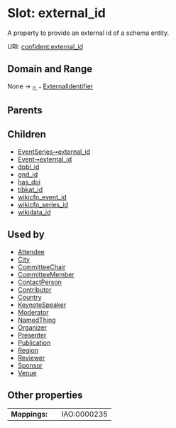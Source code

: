
# Slot: external_id


A property to provide an external id of a schema entity.

URI: [confident:external_id](https://raw.githubusercontent.com/TIBHannover/ConfIDent_schema/main/src/linkml/confident_schema.yaml#external_id)


## Domain and Range

None &#8594;  <sub>0..\*</sub> [ExternalIdentifier](ExternalIdentifier.md)

## Parents


## Children

 *  [EventSeries➞external_id](EventSeries_external_id.md)
 *  [Event➞external_id](Event_external_id.md)
 *  [dpbl_id](dpbl_id.md)
 *  [gnd_id](gnd_id.md)
 *  [has_doi](has_doi.md)
 *  [tibkat_id](tibkat_id.md)
 *  [wikicfp_event_id](wikicfp_event_id.md)
 *  [wikicfp_series_id](wikicfp_series_id.md)
 *  [wikidata_id](wikidata_id.md)

## Used by

 * [Attendee](Attendee.md)
 * [City](City.md)
 * [CommitteeChair](CommitteeChair.md)
 * [CommitteeMember](CommitteeMember.md)
 * [ContactPerson](ContactPerson.md)
 * [Contributor](Contributor.md)
 * [Country](Country.md)
 * [KeynoteSpeaker](KeynoteSpeaker.md)
 * [Moderator](Moderator.md)
 * [NamedThing](NamedThing.md)
 * [Organizer](Organizer.md)
 * [Presenter](Presenter.md)
 * [Publication](Publication.md)
 * [Region](Region.md)
 * [Reviewer](Reviewer.md)
 * [Sponsor](Sponsor.md)
 * [Venue](Venue.md)

## Other properties

|  |  |  |
| --- | --- | --- |
| **Mappings:** | | IAO:0000235 |


